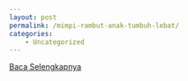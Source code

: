 ```yaml
---
layout: post
permalink: /mimpi-rambut-anak-tumbuh-lebat/
categories:
    - Uncategorized
---
```


[Baca Selengkapnya](/05)